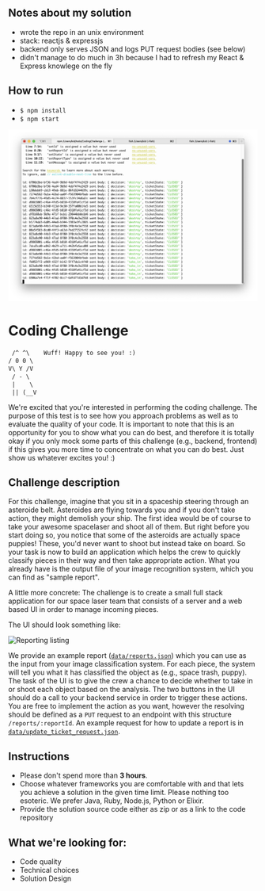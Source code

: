 ## Notes about my solution
- wrote the repo in an unix environment
- stack: reactjs & expressjs
- backend only serves JSON and logs PUT request bodies (see below)
- didn't manage to do much in 3h because I had to refresh my React & Express knowlege on the fly

## How to run
- `$ npm install`
- `$ npm start`

![Example Output](images/example_output.png)

# Coding Challenge
```
 /^ ^\    Wuff! Happy to see you! :)
/ 0 0 \
V\ Y /V
 / - \
 |    \
 || (__V
```

We're excited that you're interested in performing the coding challenge.
The purpose of this test is to see how you approach problems as well as to evaluate the quality of your code. It is important to note that this is an opportunity for you to show what you can do best, and therefore it is totally okay if you only mock some parts of this challenge (e.g., backend, frontend) if this gives you more time to concentrate on what you can do best. Just show us whatever excites you! :) 

## Challenge description

For this challenge, imagine that you sit in a spaceship steering through an asteroide belt. Asteroides are flying towards you and if you don't take action, they might demolish your ship. The first idea would be of course to take your awesome spacelaser and shoot all of them. But right before you start doing so, you notice that some of the asteroids are actually space puppies! These, you'd never want to shoot but instead take on board. So your task is now to build an application which helps the crew to quickly classify pieces in their way and then take appropriate action. What you already have is the output file of your image recognition system, which you can find as "sample report".

A little more concrete:
The challenge is to create a small full stack application for our space laser team that consists of a server and a web based UI in order to manage incoming pieces.

The UI should look something like:

![Reporting listing](images/wireframe.png)

We provide an example report ([`data/reports.json`](data/reports.json)) which you can use as the input from your image classification system. For each piece, the system will tell you what it has classified the object as (e.g., space trash, puppy). The task of the UI is to give the crew a chance to decide whether to take in or shoot each object based on the analysis. The two buttons in the UI should do a call to your backend service in order to trigger these actions. You are free to implement the action as you want, however the resolving should be defined as a `PUT` request to an endpoint with this structure `/reports/:reportId`. An example request for how to update a report is in [`data/update_ticket_request.json`](data/update_ticket_request.json).


## Instructions
- Please don't spend more than **3 hours**.
- Choose whatever frameworks you are comfortable with and that lets you achieve a solution in the given time limit. Please nothing too esoteric. We prefer Java, Ruby, Node.js, Python or Elixir.
- Provide the solution source code either as zip or as a link to the code repository

## What we're looking for:
- Code quality
- Technical choices
- Solution Design


